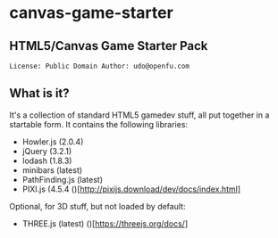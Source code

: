 # canvas-game-starter

## HTML5/Canvas Game Starter Pack

`
License: Public Domain
Author: udo@openfu.com
`

## What is it?

It's a collection of standard HTML5 gamedev stuff, all put together in a startable form. It contains the following libraries:

* Howler.js (2.0.4) [](https://github.com/goldfire/howler.js#documentation)
* jQuery (3.2.1) [](https://jquery.com/)
* lodash (1.8.3) [](https://lodash.com/)
* minibars (latest) [](https://github.com/udo/minibars)
* PathFinding.js (latest) [](https://github.com/qiao/PathFinding.js/)
* PIXI.js (4.5.4 ()[http://pixijs.download/dev/docs/index.html]

Optional, for 3D stuff, but not loaded by default:

* THREE.js (latest) ()[https://threejs.org/docs/]